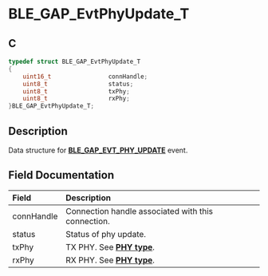 # BLE_GAP_EvtPhyUpdate_T

## C

```c
typedef struct BLE_GAP_EvtPhyUpdate_T
{
    uint16_t                connHandle;
    uint8_t                 status;
    uint8_t                 txPhy;
    uint8_t                 rxPhy;
}BLE_GAP_EvtPhyUpdate_T;
```

## Description

Data structure for **[BLE_GAP_EVT_PHY_UPDATE](GUID-ADCFB5AA-F06E-4ED9-9227-592A5CE40F39.md)** event.


## Field Documentation

|Field|Description|
|:---|:---|
|connHandle|Connection handle associated with this connection.|
|status|Status of phy update.|
|txPhy|TX PHY. See **[PHY type](GUID-3539A8AA-7029-4450-B077-5B732D664B49.md)**.|
|rxPhy|RX PHY. See **[PHY type](GUID-3539A8AA-7029-4450-B077-5B732D664B49.md)**.|
